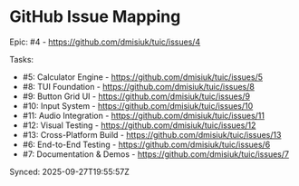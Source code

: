 # GitHub Issue Mapping

Epic: #4 - https://github.com/dmisiuk/tuic/issues/4

Tasks:
- #5: Calculator Engine - https://github.com/dmisiuk/tuic/issues/5
- #8: TUI Foundation - https://github.com/dmisiuk/tuic/issues/8
- #9: Button Grid UI - https://github.com/dmisiuk/tuic/issues/9
- #10: Input System - https://github.com/dmisiuk/tuic/issues/10
- #11: Audio Integration - https://github.com/dmisiuk/tuic/issues/11
- #12: Visual Testing - https://github.com/dmisiuk/tuic/issues/12
- #13: Cross-Platform Build - https://github.com/dmisiuk/tuic/issues/13
- #6: End-to-End Testing - https://github.com/dmisiuk/tuic/issues/6
- #7: Documentation & Demos - https://github.com/dmisiuk/tuic/issues/7

Synced: 2025-09-27T19:55:57Z